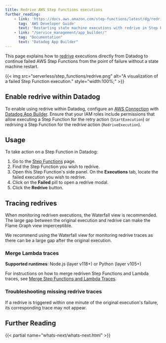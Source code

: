 ```yaml
---
title: Redrive AWS Step Functions executions
further_reading:
    - link: 'https://docs.aws.amazon.com/step-functions/latest/dg/redrive-executions.html'
      tag: 'AWS Developer Guide'
      text: 'Restarting state machine executions with redrive in Step Functions'
    - link: "/service_management/app_builder/"
      tag: "Documentation"
      text: "Datadog App Builder"
---
```


This page explains how to [redrive][1] executions directly from Datadog to continue failed AWS Step Functions from the point of failure without a state machine restart.

{{< img src="serverless/step_functions/redrive.png" alt="A visualization of a failed Step Function execution." style="width:100%;" >}}

## Enable redrive within Datadog
To enable using redrive within Datadog, configure an [AWS Connection][3] with [Datadog App Builder][4]. Ensure that your IAM roles include permissions that allow executing a Step Function for the retry action (`StartExecution`) or redriving a Step Function for the redrive action (`RedriveExecution`).

## Usage
To take action on a Step Function in Datadog: 
1. Go to the [Step Functions][2] page. 
2. Find the Step Function you wish to redrive.
3. Open this Step Function's side panel. On the **Executions** tab, locate the failed execution you wish to redrive.
4. Click on the **Failed** pill to open a redrive modal.
5. Click the **Redrive** button.

## Tracing redrives
When monitoring redriven executions, the Waterfall view is recommended. The large gap between the original execution and redrive can make the Flame Graph view imperceptible.

We recommend using the Waterfall view for monitoring redrive traces as there can be a large gap after the original execution.

### Merge Lambda traces
**Supported runtimes**: Node.js (layer v118+) or Python (layer v105+)

For instructions on how to merge redriven Step Functions and Lambda traces, see [Merge Step Functions and Lambda Traces][5]. 

### Troubleshooting missing redrive traces
If a redrive is triggered within one minute of the original execution's failure, its corresponding trace may not appear.

## Further Reading

{{< partial name="whats-next/whats-next.html" >}}

[1]: https://docs.aws.amazon.com/step-functions/latest/dg/redrive-executions.html
[2]: https://app.datadoghq.com/functions?cloud=aws&entity_view=step_functions
[3]: https://docs.aws.amazon.com/dtconsole/latest/userguide/welcome-connections.html
[4]: /service_management/app_builder/
[5]: /serverless/step_functions/merge-step-functions-lambda
